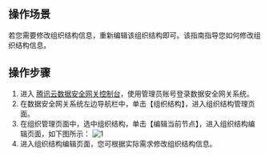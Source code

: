## 操作场景
若您需要修改组织结构信息，重新编辑该组织结构即可。该指南指导您如何修改组织结构信息。


## 操作步骤

1. 进入 [腾讯云数据安全网关控制台](https://console.cloud.tencent.com/dasb)，使用管理员账号登录数据安全网关系统。
2. 在数据安全网关系统左边导航栏中，单击【组织结构】，进入组织结构管理页面。
3. 在组织管理页面中，选中组织结构，单击【编辑当前节点】，进入组织结构编辑页面，如下图所示：
  ![1](https://main.qcloudimg.com/raw/65cb3466ad4551a85ee3c7ad672195b9.png)
4. 进入组织结构编辑页面，您可根据实际需求修改组织结构信息。
